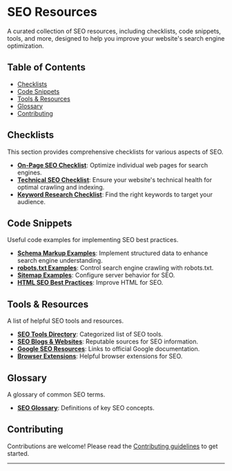 # SEO Resources

A curated collection of SEO resources, including checklists, code snippets, tools, and more, designed to help you improve your website's search engine optimization.

## Table of Contents

* [Checklists](#checklists)
* [Code Snippets](#code-snippets)
* [Tools & Resources](#tools--resources)
* [Glossary](#glossary)
* [Contributing](#contributing)

## Checklists

This section provides comprehensive checklists for various aspects of SEO.

* **[On-Page SEO Checklist](checklists/on-page/on-page-checklist.md)**: Optimize individual web pages for search engines.
* **[Technical SEO Checklist](checklists/technical/technical-seo-checklist.md)**: Ensure your website's technical health for optimal crawling and indexing.
* **[Keyword Research Checklist](checklists/keyword-research/keyword-research-checklist.md)**: Find the right keywords to target your audience.

## Code Snippets

Useful code examples for implementing SEO best practices.

* **[Schema Markup Examples](code-snippets/schema-markup/)**: Implement structured data to enhance search engine understanding.
* **[robots.txt Examples](code-snippets/robots-txt/)**: Control search engine crawling with robots.txt.
* **[Sitemap Examples](code-snippets/sitemap/)**: Configure server behavior for SEO.
* **[HTML SEO Best Practices](code-snippets/html/)**: Improve HTML for SEO.

## Tools & Resources

A list of helpful SEO tools and resources.

* **[SEO Tools Directory](tools-resources/tools/seo-tools-directory.md)**: Categorized list of SEO tools.
* **[SEO Blogs & Websites](tools-resources/blogs/seo-blogs.md)**: Reputable sources for SEO information.
* **[Google SEO Resources](tools-resources/google-resources/google-seo-resources.md)**: Links to official Google documentation.
* **[Browser Extensions](tools-resources/browser-extensions/browser-extensions.md)**: Helpful browser extensions for SEO.

## Glossary

A glossary of common SEO terms.

* **[SEO Glossary](glossary/glossary.md)**: Definitions of key SEO concepts.

## Contributing

Contributions are welcome! Please read the [Contributing guidelines](CONTRIBUTING.md) to get started.

---